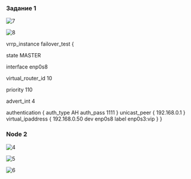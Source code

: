 ### Задание 1

![7](https://user-images.githubusercontent.com/126493876/229067275-5af67e2d-078d-4ee4-bc97-2cf3f3c02d3e.png)

![8](https://user-images.githubusercontent.com/126493876/229067345-7f24c76a-6908-4ec6-90ff-9b2c7adfc50e.png)

vrrp_instance failover_test {

state MASTER

interface enp0s8

virtual_router_id 10

priority 110

advert_int 4

authentication {
auth_type AH
auth_pass 1111
}
unicast_peer {
192.168.0.1
}
virtual_ipaddress {
192.168.0.50 dev enp0s8 label enp0s3:vip
}
}

### Node 2

![4](https://user-images.githubusercontent.com/126493876/228545690-7369da66-9d52-4163-9b4e-44f1e54a6fac.png)

![5](https://user-images.githubusercontent.com/126493876/228545757-582bc74b-b27e-4eef-8518-48385f86c7d9.png)

![6](https://user-images.githubusercontent.com/126493876/228545799-4a70090c-25b8-47c8-8971-a743715e7eb1.png)
